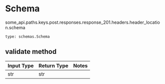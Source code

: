 # Schema
some_api.paths.keys.post.responses.response_201.headers.header_location.schema
```
type: schemas.Schema
```

## validate method
Input Type | Return Type | Notes
------------ | ------------- | -------------
str | str |
